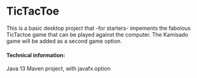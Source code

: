 # TicTacToe
This is a basic desktop project that -for starters- impements the fabolous TicTactoe game
that can be played against the computer. The Kamisado game will be added as a second game option.

#### Technical information:
Java 13 Maven project, with javafx.option